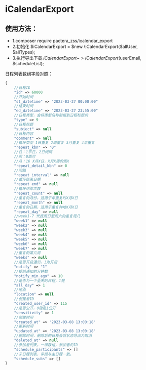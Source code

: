 # iCalendarExport

## 使用方法：
- 1.composer require pactera_zss/icalendar_export
- 2.初始化 $iCalendarExport = $new \iCalendarExport($allUser, $allTypes);
- 3.执行导出下载 $iCalendarExport->iCalendarExport($userEmail, $scheduleList);

日程列表数组字段对照：
```php
{
    //日程ID
    "id" => 60000
    //开始时间
    "st_datetime" => "2023-03-27 00:00:00"
    //结束时间
    "ed_datetime" => "2023-03-27 23:55:00"
    //日程类型，会将类型名称前缀到日程标题前
    "type" => 9
    //日程标题
    "subject" => null
    //日程内容
    "comment" => null
    //循环类型 1日重复 2周重复 3月重复 4年重复
    "repeat_kbn" => "0"
    //日：1平日，2日间隔
    //周：0即可
    //月：10 X月X日，X月X周的周X
    "repeat_detail_kbn" => 0
    //间隔
    "repeat_interval" => null
    //循环结束日期
    "repeat_end" => null
    //循环结束次数
    "repeat_count" => null
    //重复的月份，适用于年重复时X月X日
    "repeat_month" => null
    //重复的日期，适用于重复种地X月X日
    "repeat_day" => null
    //week1-7 代表周日至周六的重复周几
    "week1" => null
    "week2" => null
    "week3" => null
    "week4" => null
    "week5" => null
    "week6" => null
    "week7" => null
    //重复的第几周
    "weeks" => null
    //是否开启通知，1为开启
    "notify" => "1"
    //提前通知的分钟数
    "notify_min_ago" => 10
    //是否为一个全天的日程，1是
    "all_day" => 1
    //地点
    "location" => null
    //创建者ID
    "created_user_id" => 115
    //是否公开，0隐私1公开
    "sensitivity" => 1
    //创建时间
    "created_at" => "2023-03-08 13:00:18"
    //更新时间
    "updated_at" => "2023-03-08 13:00:18"
    //删除时间，删除后的日程会将状态导出为取消
    "deleted_at" => null
    //参加者列表，一维数组，参加者的ID
    "schedule_participants" => []
    //子日程列表，字段与主日程一致。
    "schedule_subs" => []
}
```
